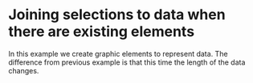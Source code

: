 # Joining selections to data when there are existing elements

In this example we create graphic elements to represent data. The difference from previous example is that this time the length of the data changes.
